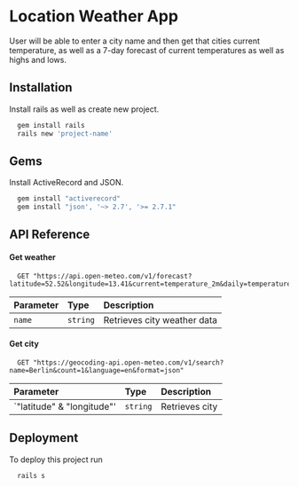 # Location Weather App

User will be able to enter a city name and then get that cities current temperature, as well as a 7-day forecast of current temperatures as well as highs and lows. 


## Installation

Install rails as well as create new project.

```bash
  gem install rails
  rails new 'project-name'
```
    
## Gems

Install ActiveRecord and JSON.

```bash
  gem install "activerecord"
  gem install "json', '~> 2.7', '>= 2.7.1"
```
## API Reference

#### Get weather

```http
  GET "https://api.open-meteo.com/v1/forecast?latitude=52.52&longitude=13.41&current=temperature_2m&daily=temperature_2m_max,temperature_2m_min&temperature_unit=fahrenheit&wind_speed_unit=mph&precipitation_unit=inch&timezone=America%2FDenver?
```

| Parameter | Type     | Description                |
| :-------- | :------- | :------------------------- |
|    `name` | `string` | Retrieves city weather data|


#### Get city

```http
  GET "https://geocoding-api.open-meteo.com/v1/search?name=Berlin&count=1&language=en&format=json"
```

| Parameter                     | Type     | Description                |
| :--------                     | :------- | :------------------------- |
| `"latitude" & "longitude"'    | `string` | Retrieves city             |



## Deployment

To deploy this project run

```bash
  rails s
```


